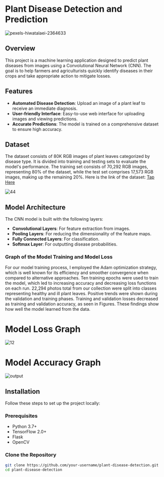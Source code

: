 # Plant Disease Detection and Prediction

![pexels-hiwatalaei-2364633](https://github.com/PritishDoc/Plant-Disease-Detection-and-Prediction_/assets/141579651/b2fd1d0a-35ea-49dc-b9d2-79218f831de7)

## Overview

This project is a machine learning application designed to predict plant diseases from images using a Convolutional Neural Network (CNN). The goal is to help farmers and agriculturists quickly identify diseases in their crops and take appropriate action to mitigate losses.

## Features

- **Automated Disease Detection**: Upload an image of a plant leaf to receive an immediate diagnosis.
- **User-friendly Interface**: Easy-to-use web interface for uploading images and viewing predictions.
- **Accurate Predictions**: The model is trained on a comprehensive dataset to ensure high accuracy.

## Dataset

The dataset consists of 80K RGB images of plant leaves categorized by disease type. It is divided into training and testing sets to evaluate the model's performance.
The training set consists of 70,292 RGB images, representing 80% of the dataset, while the test set comprises 17,573 RGB images, making up the remaining 20%.
Here is the link of the dataset: [Tap Here](https://www.kaggle.com/datasets/vipoooool/new-plant-diseases-dataset)

![44](https://github.com/PritishDoc/Plant-Disease-Detection-and-Prediction_/assets/141579651/ea98c981-bb06-4a5b-a2c2-92780461780f)

## Model Architecture

The CNN model is built with the following layers:

- **Convolutional Layers**: For feature extraction from images.
- **Pooling Layers**: For reducing the dimensionality of the feature maps.
- **Fully Connected Layers**: For classification.
- **Softmax Layer**: For outputting disease probabilities.

### Graph of the Model Training and Model Loss
For our model training process, I employed the Adam optimization strategy, which is well known for its efficiency and smoother convergence when compared to alternative approaches. Ten training epochs were used to train the model, which led to increasing accuracy and decreasing loss functions on each run. 22,294 photos total from our collection were split into classes representing healthy and ill plant leaves. Positive trends were shown during the validation and training phases. Training and validation losses decreased as training and validation accuracy, as seen in Figures. These findings show how well the model learned from the data.
# Model Loss Graph
![12](https://github.com/PritishDoc/Plant-Disease-Detection-and-Prediction_/assets/141579651/e305cc95-e179-4c24-8d97-2f8d2276e3a1)
# Model Accuracy Graph

![output](https://github.com/PritishDoc/Plant-Disease-Detection-and-Prediction_/assets/141579651/71fde424-2996-4cf4-bd03-86c702f89da5)

## Installation

Follow these steps to set up the project locally:

### Prerequisites

- Python 3.7+
- TensorFlow 2.0+
- Flask
- OpenCV

### Clone the Repository

```bash
git clone https://github.com/your-username/plant-disease-detection.git
cd plant-disease-detection
